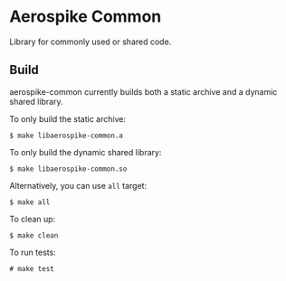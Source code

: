 # Aerospike Common

Library for commonly used or shared code.

## Build

aerospike-common currently builds both a static archive and a dynamic shared library.

To only build the static archive:

	$ make libaerospike-common.a

To only build the dynamic shared library:

	$ make libaerospike-common.so

Alternatively, you can use `all` target:

	$ make all

To clean up:

	$ make clean

To run tests:

	# make test
